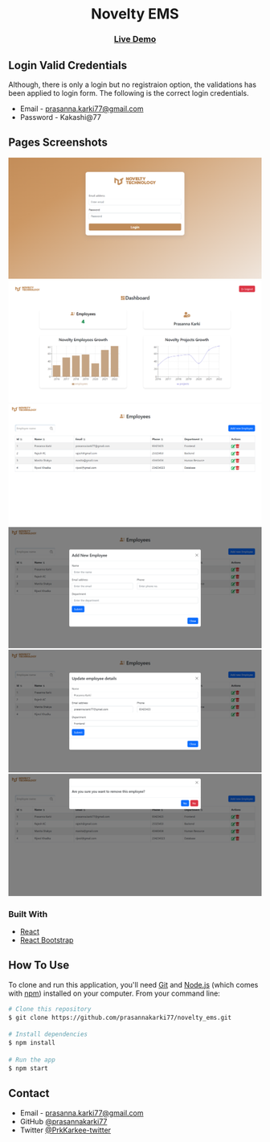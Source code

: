<!-- Please update value in the {}  -->

<h1 align="center">Novelty EMS</h1>

<div align="center">
  <h3>
    <a href="https://noveltyems.netlify.app">
      Live Demo
    </a>
  </h3>
</div>

<!-- TABLE OF CONTENTS -->

## Login Valid Credentials

Although, there is only a login but no registraion option, the validations has been applied to login form.
The following is the correct login credentials.

- Email - prasanna.karki77@gmail.com
- Password - Kakashi@77

## Pages Screenshots

![screenshot](/public/screenshot1.png)
![screenshot](/public/screenshot2.png)
![screenshot](/public/screenshot3.png)
![screenshot](/public/screenshot4.png)
![screenshot](/public/screenshot5.png)
![screenshot](/public/screenshot6.png)

### Built With

<!-- This section should list any major frameworks that you built your project using. Here are a few examples.-->

- [React](https://reactjs.org/)
- [React Bootstrap](https://react-bootstrap.github.io/)

## How To Use

<!-- Example: -->

To clone and run this application, you'll need [Git](https://git-scm.com) and [Node.js](https://nodejs.org/en/download/) (which comes with [npm](http://npmjs.com)) installed on your computer. From your command line:

```bash
# Clone this repository
$ git clone https://github.com/prasannakarki77/novelty_ems.git

# Install dependencies
$ npm install

# Run the app
$ npm start
```

## Contact

- Email - prasanna.karki77@gmail.com
- GitHub [@prasannakarki77](https://github.com/prasannakarki77)
- Twitter [@PrkKarkee-twitter](https://twitter.com/PrkKarkee)
